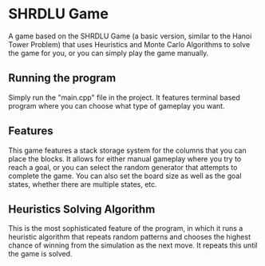 # SHRDLU Game
A game based on the SHRDLU Game (a basic version, similar to the Hanoi Tower Problem) that uses Heuristics and Monte Carlo Algorithms to solve the game for you, or you can simply play the game manually.

## Running the program
Simply run the "main.cpp" file in the project. It features terminal based program where you can choose what type of gameplay you want.

## Features
This game features a stack storage system for the columns that you can place the blocks. It allows for either manual gameplay where you try to reach a goal, or you can select the random generator that attempts to complete the game. You can also set the board size as well as the goal states, whether there are multiple states, etc.

## Heuristics Solving Algorithm
This is the most sophisticated feature of the program, in which it runs a heuristic algorithm that repeats random patterns and chooses the highest chance of winning from the simulation as the next move. It repeats this until the game is solved.
